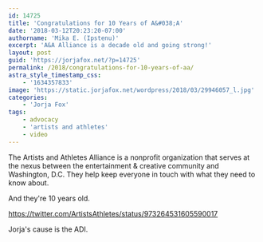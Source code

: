 ```yaml
---
id: 14725
title: 'Congratulations for 10 Years of A&#038;A'
date: '2018-03-12T20:23:20-07:00'
authorname: 'Mika E. (Ipstenu)'
excerpt: 'A&A Alliance is a decade old and going strong!'
layout: post
guid: 'https://jorjafox.net/?p=14725'
permalink: /2018/congratulations-for-10-years-of-aa/
astra_style_timestamp_css:
    - '1634357833'
image: 'https://static.jorjafox.net/wordpress/2018/03/29946057_l.jpg'
categories:
    - 'Jorja Fox'
tags:
    - advocacy
    - 'artists and athletes'
    - video
---
```


The Artists and Athletes Alliance is a nonprofit organization that serves at the nexus between the entertainment &amp; creative community and Washington, D.C. They help keep everyone in touch with what they need to know about.

And they're 10 years old.

https://twitter.com/ArtistsAthletes/status/973264531605590017

Jorja's cause is the ADI.

